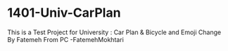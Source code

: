 # 1401-Univ-CarPlan
This is a Test Project for University : Car Plan &amp; Bicycle and Emoji
Change By Fatemeh From PC
-FatemehMokhtari
